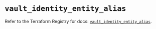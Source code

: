 # `vault_identity_entity_alias`

Refer to the Terraform Registry for docs: [`vault_identity_entity_alias`](https://registry.terraform.io/providers/hashicorp/vault/5.3.0/docs/resources/identity_entity_alias).
